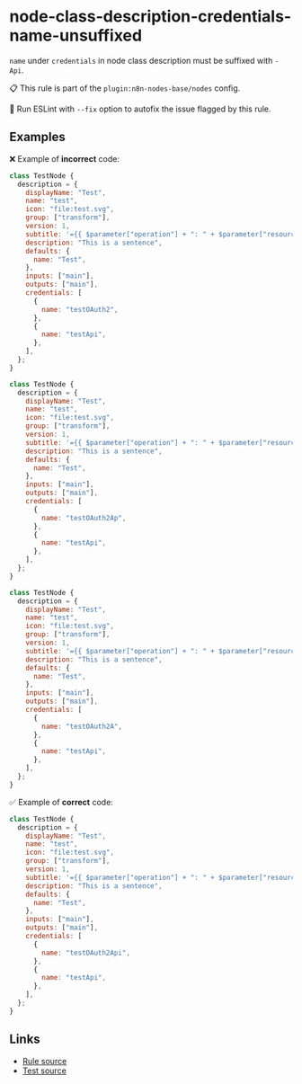 [//]: # "File generated from a template. Do not edit this file directly."

# node-class-description-credentials-name-unsuffixed

`name` under `credentials` in node class description must be suffixed with `-Api`.

📋 This rule is part of the `plugin:n8n-nodes-base/nodes` config.

🔧 Run ESLint with `--fix` option to autofix the issue flagged by this rule.

## Examples

❌ Example of **incorrect** code:

```js
class TestNode {
  description = {
    displayName: "Test",
    name: "test",
    icon: "file:test.svg",
    group: ["transform"],
    version: 1,
    subtitle: '={{ $parameter["operation"] + ": " + $parameter["resource"] }}',
    description: "This is a sentence",
    defaults: {
      name: "Test",
    },
    inputs: ["main"],
    outputs: ["main"],
    credentials: [
      {
        name: "testOAuth2",
      },
      {
        name: "testApi",
      },
    ],
  };
}

class TestNode {
  description = {
    displayName: "Test",
    name: "test",
    icon: "file:test.svg",
    group: ["transform"],
    version: 1,
    subtitle: '={{ $parameter["operation"] + ": " + $parameter["resource"] }}',
    description: "This is a sentence",
    defaults: {
      name: "Test",
    },
    inputs: ["main"],
    outputs: ["main"],
    credentials: [
      {
        name: "testOAuth2Ap",
      },
      {
        name: "testApi",
      },
    ],
  };
}

class TestNode {
  description = {
    displayName: "Test",
    name: "test",
    icon: "file:test.svg",
    group: ["transform"],
    version: 1,
    subtitle: '={{ $parameter["operation"] + ": " + $parameter["resource"] }}',
    description: "This is a sentence",
    defaults: {
      name: "Test",
    },
    inputs: ["main"],
    outputs: ["main"],
    credentials: [
      {
        name: "testOAuth2A",
      },
      {
        name: "testApi",
      },
    ],
  };
}
```

✅ Example of **correct** code:

```js
class TestNode {
  description = {
    displayName: "Test",
    name: "test",
    icon: "file:test.svg",
    group: ["transform"],
    version: 1,
    subtitle: '={{ $parameter["operation"] + ": " + $parameter["resource"] }}',
    description: "This is a sentence",
    defaults: {
      name: "Test",
    },
    inputs: ["main"],
    outputs: ["main"],
    credentials: [
      {
        name: "testOAuth2Api",
      },
      {
        name: "testApi",
      },
    ],
  };
}
```

## Links

- [Rule source](../../lib/rules/node-class-description-credentials-name-unsuffixed.ts)
- [Test source](../../tests/node-class-description-credentials-name-unsuffixed.test.ts)
